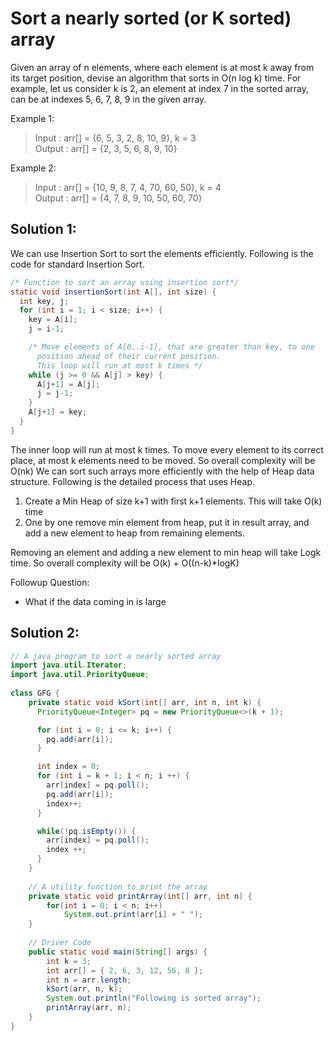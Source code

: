 # Sort a nearly sorted (or K sorted) array

Given an array of n elements, where each element is at most k away from its target position, devise an algorithm that sorts in O(n log k) time. For example, let us consider k is 2, an element at index 7 in the sorted array, can be at indexes 5, 6, 7, 8, 9 in the given array.

Example 1:
>Input : arr[] = {6, 5, 3, 2, 8, 10, 9}, k = 3\
>Output : arr[] = {2, 3, 5, 6, 8, 9, 10}

Example 2:
>Input : arr[] = {10, 9, 8, 7, 4, 70, 60, 50}, k = 4\
>Output : arr[] = {4, 7, 8, 9, 10, 50, 60, 70}

## Solution 1:
We can use Insertion Sort to sort the elements efficiently. Following is the  code for standard Insertion Sort.
```java
/* Function to sort an array using insertion sort*/
static void insertionSort(int A[], int size) {
  int key, j;
  for (int i = 1; i < size; i++) {
    key = A[i];
    j = i-1;

    /* Move elements of A[0..i-1], that are greater than key, to one
      position ahead of their current position.
      This loop will run at most k times */
    while (j >= 0 && A[j] > key) {
      A[j+1] = A[j];
      j = j-1;
    }
    A[j+1] = key;
  }
}
```

The inner loop will run at most k times. To move every element to its correct place, at most k elements need to be moved. So overall complexity will be O(nk)
We can sort such arrays more efficiently with the help of Heap data structure. Following is the detailed process that uses Heap.
1) Create a Min Heap of size k+1 with first k+1 elements. This will take O(k) time
2) One by one remove min element from heap, put it in result array, and add a new element to heap from remaining elements.

Removing an element and adding a new element to min heap will take Logk time. So overall complexity will be O(k) + O((n-k)*logK)

Followup Question:
- What if the data coming in is large

## Solution 2:
```java
// A java program to sort a nearly sorted array 
import java.util.Iterator; 
import java.util.PriorityQueue; 
  
class GFG { 
    private static void kSort(int[] arr, int n, int k) {
      PriorityQueue<Integer> pq = new PriorityQueue<>(k + 1);

      for (int i = 0; i <= k; i++) {
        pq.add(arr[i]);
      }

      int index = 0;
      for (int i = k + 1; i < n; i ++) {
        arr[index] = pq.poll();
        pq.add(arr[i]);
        index++;
      }

      while(!pq.isEmpty()) {
        arr[index] = pq.poll();
        index ++;
      }
    }
  
    // A utility function to print the array 
    private static void printArray(int[] arr, int n) { 
        for(int i = 0; i < n; i++) 
            System.out.print(arr[i] + " "); 
    } 
  
    // Driver Code 
    public static void main(String[] args) { 
        int k = 3; 
        int arr[] = { 2, 6, 3, 12, 56, 8 }; 
        int n = arr.length; 
        kSort(arr, n, k); 
        System.out.println("Following is sorted array"); 
        printArray(arr, n); 
    }
}
```
